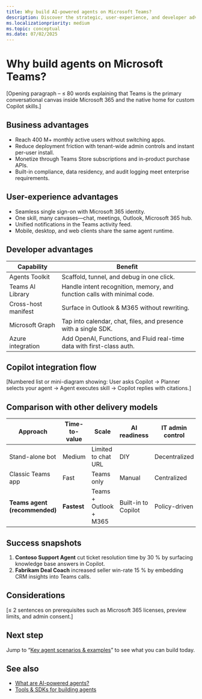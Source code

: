```yaml
---
title: Why build AI-powered agents on Microsoft Teams?  
description: Discover the strategic, user-experience, and developer advantages of hosting your AI agents on the Teams platform and Microsoft 365 Copilot.  
ms.localizationpriority: medium  
ms.topic: conceptual
ms.date: 07/02/2025  
---
```

# Why build agents on Microsoft Teams?  

[Opening paragraph – ≤ 80 words explaining that Teams is the primary conversational canvas inside Microsoft 365 and the native home for custom Copilot skills.]

## Business advantages  

- Reach 400 M+ monthly active users without switching apps.  
- Reduce deployment friction with tenant-wide admin controls and instant per-user install.  
- Monetize through Teams Store subscriptions and in-product purchase APIs.  
- Built-in compliance, data residency, and audit logging meet enterprise requirements.

## User-experience advantages  

- Seamless single sign-on with Microsoft 365 identity.  
- One skill, many canvases—chat, meetings, Outlook, Microsoft 365 hub.  
- Unified notifications in the Teams activity feed.  
- Mobile, desktop, and web clients share the same agent runtime.

## Developer advantages  

| Capability | Benefit |  
|------------|---------|  
| Agents Toolkit | Scaffold, tunnel, and debug in one click. |  
| Teams AI Library | Handle intent recognition, memory, and function calls with minimal code. |  
| Cross-host manifest | Surface in Outlook & M365 without rewriting. |  
| Microsoft Graph | Tap into calendar, chat, files, and presence with a single SDK. |  
| Azure integration | Add OpenAI, Functions, and Fluid real-time data with first-class auth. |

## Copilot integration flow  

[Numbered list or mini-diagram showing: User asks Copilot → Planner selects your agent → Agent executes skill → Copilot replies with citations.]

## Comparison with other delivery models  

| Approach | Time-to-value | Scale | AI readiness | IT admin control |  
|----------|---------------|-------|--------------|------------------|  
| Stand-alone bot | Medium | Limited to chat URL | DIY | Decentralized |  
| Classic Teams app | Fast | Teams only | Manual | Centralized |  
| **Teams agent (recommended)** | **Fastest** | Teams + Outlook + M365 | Built-in to Copilot | Policy-driven |

## Success snapshots  

1. **Contoso Support Agent** cut ticket resolution time by 30 % by surfacing knowledge base answers in Copilot.  
2. **Fabrikam Deal Coach** increased seller win-rate 15 % by embedding CRM insights into Teams calls.  

## Considerations  

[≤ 2 sentences on prerequisites such as Microsoft 365 licenses, preview limits, and admin consent.]

## Next step  

Jump to “[Key agent scenarios & examples](key-agent-scenarios-and-examples.md)” to see what you can build today.

## See also  

- [What are AI-powered agents?](what-are-ai-powered-agents.md)  
- [Tools & SDKs for building agents](../build/tools-and-sdks-for-agents.md)
